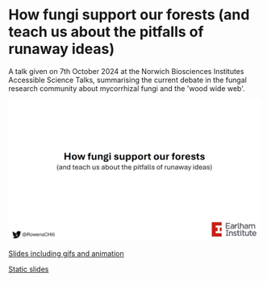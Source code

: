 # How fungi support our forests (and teach us about the pitfalls of runaway ideas) #

A talk given on 7th October 2024 at the Norwich Biosciences Institutes Accessible Science Talks, summarising the current debate in the fungal research community about mycorrhizal fungi and the 'wood wide web'.

<img src="front.png" width="500" alt="How fungi support our forests (and teach us about the pitfalls of runaway ideas)">

[Slides including gifs and animation](https://github.com/Rowena-h/Presentations/blob/master/How%20fungi%20support%20our%20forests%20(and%20teach%20us%20about%20the%20pitfalls%20of%20runaway%20ideas)/How%20fungi%20support%20our%20forests%20-%20NBI%20accessible%20talks%202024.pptx)

[Static slides](https://github.com/Rowena-h/Presentations/blob/master/How%20fungi%20support%20our%20forests%20(and%20teach%20us%20about%20the%20pitfalls%20of%20runaway%20ideas)/How%20fungi%20support%20our%20forests%20static%20-%20NBI%20accessible%20talks%202024.pdf)

